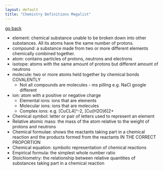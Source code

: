 ```yaml
---
layout: default
title: "Chemistry Definitions Megalist"
---
```


[go back](notes/archive/AEold/subsections/chem.md)

- element: chemical substance unable to be broken down into other substances. All its atoms have the same number of protons.
- compound: a substance made from two or more different elements chemically combined together.
- atom: contains particles of protons, neutrons and electrons
- isotope: atoms with the same amount of protons but different amount of neutrons
- molecule: two or more atoms held together by chemical bonds COVALENTLY
  - Not all compounds are molecules - ms pilling e.g. NaCl google different
- ion: atom with a positive or negative charge
  - Elemental ions: ions that are elements
  - Molecular ions: ions that are molecules
  - Complex ions: e.g. [CuCL4]^-2, [Cu(H2O)6]2+
- Chemical symbol: letter or pair of letters used to represent an element
- Relative atomic mass: the mass of the atom relative to the weight of protons and neutrons
- Chemical formulae: shows the reactants taking part in a chemical reaction and the products formed from the reactants IN THE CORRECT PROPORTION
- Chemical equation: symbolic representation of chemical reactions
- Empirical formula: the simplest whole number ratio
- Stoichiometry: the relationship between relative quantities of substances taking part in a chemical reaction
